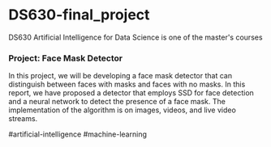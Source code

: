 # DS630-final_project
DS630 Artificial Intelligence for Data Science is one of the master's courses

### Project: Face Mask Detector 

In this project, we will be developing a face mask detector that can distinguish between faces with masks and faces with no masks. In this report, we have proposed a detector that employs SSD for face detection and a neural network to detect the presence of a face mask. The implementation of the algorithm is on images, videos, and live video streams.

#artificial-intelligence #machine-learning
